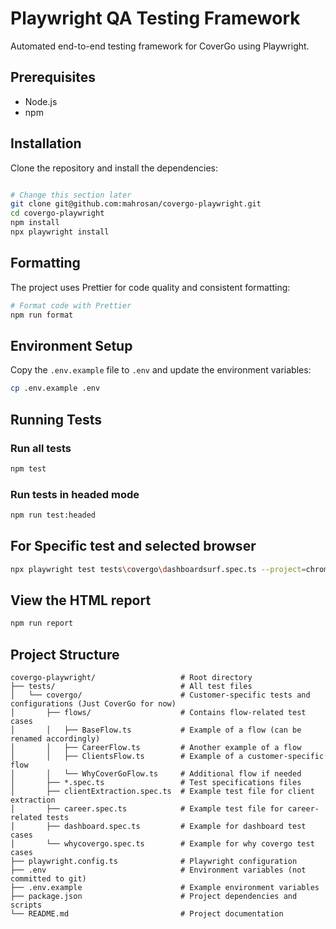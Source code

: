 # Playwright QA Testing Framework

Automated end-to-end testing framework for CoverGo using Playwright.

## Prerequisites

- Node.js
- npm

## Installation

Clone the repository and install the dependencies:

```bash

# Change this section later
git clone git@github.com:mahrosan/covergo-playwright.git
cd covergo-playwright
npm install
npx playwright install
```

## Formatting

The project uses Prettier for code quality and consistent formatting:

```bash
# Format code with Prettier
npm run format
```

## Environment Setup

Copy the `.env.example` file to `.env` and update the environment variables:

```bash
cp .env.example .env
```

## Running Tests

### Run all tests

```bash
npm test
```

### Run tests in headed mode

```bash
npm run test:headed
```

## For Specific test and selected browser

```bash
npx playwright test tests\covergo\dashboardsurf.spec.ts --project=chromium --headed
```

## View the HTML report

```bash
npm run report
```

## Project Structure

```
covergo-playwright/                   # Root directory
├── tests/                            # All test files
│   └── covergo/                      # Customer-specific tests and configurations (Just CoverGo for now)
│       ├── flows/                    # Contains flow-related test cases
│       │   ├── BaseFlow.ts           # Example of a flow (can be renamed accordingly)
│       │   ├── CareerFlow.ts         # Another example of a flow
│       │   ├── ClientsFlow.ts        # Example of a customer-specific flow
│       │   └── WhyCoverGoFlow.ts     # Additional flow if needed
│       ├── *.spec.ts                 # Test specifications files
│       ├── clientExtraction.spec.ts  # Example test file for client extraction
│       ├── career.spec.ts            # Example test file for career-related tests
│       ├── dashboard.spec.ts         # Example for dashboard test cases
│       └── whycovergo.spec.ts        # Example for why covergo test cases
├── playwright.config.ts              # Playwright configuration
├── .env                              # Environment variables (not committed to git)
├── .env.example                      # Example environment variables
├── package.json                      # Project dependencies and scripts
└── README.md                         # Project documentation
```
